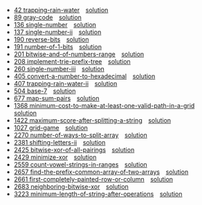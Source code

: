 
* [42 trapping-rain-water](https://leetcode.com/problems/trapping-rain-water/description/)&emsp;[solution](42.cpp)
* [89 gray-code](https://leetcode.com/problems/gray-code/description/)&emsp;[solution](89.cpp)
* [136 single-number](https://leetcode.com/problems/single-number/description/)&emsp;[solution](136.cpp)
* [137 single-number-ii](https://leetcode.com/problems/single-number-ii/description/)&emsp;[solution](137.cpp)
* [190 reverse-bits](https://leetcode.com/problems/reverse-bits/description/)&emsp;[solution](190.cpp)
* [191 number-of-1-bits](https://leetcode.com/problems/number-of-1-bits/description/)&emsp;[solution](191.cpp)
* [201 bitwise-and-of-numbers-range](https://leetcode.com/problems/bitwise-and-of-numbers-range/description/)&emsp;[solution](201.cpp)
* [208 implement-trie-prefix-tree](https://leetcode.com/problems/implement-trie-prefix-tree/description/)&emsp;[solution](208.cpp)
* [260 single-number-iii](https://leetcode.com/problems/single-number-iii/description/)&emsp;[solution](260.cpp)
* [405 convert-a-number-to-hexadecimal](https://leetcode.com/problems/convert-a-number-to-hexadecimal/description/)&emsp;[solution](405.cpp)
* [407 trapping-rain-water-ii](https://leetcode.com/problems/trapping-rain-water-ii/description/)&emsp;[solution](407.cpp)
* [504 base-7](https://leetcode.com/problems/base-7/description/)&emsp;[solution](504.cpp)
* [677 map-sum-pairs](https://leetcode.com/problems/map-sum-pairs/description/)&emsp;[solution](677.cpp)
* [1368 minimum-cost-to-make-at-least-one-valid-path-in-a-grid](https://leetcode.com/problems/minimum-cost-to-make-at-least-one-valid-path-in-a-grid/description/)&emsp;[solution](1368.cpp)
* [1422 maximum-score-after-splitting-a-string](https://leetcode.com/problems/maximum-score-after-splitting-a-string/description/)&emsp;[solution](1422.cpp)
* [1027 grid-game](https://leetcode.com/problems/grid-game/description/)&emsp;[solution](2017.cpp)
* [2270 number-of-ways-to-split-array](https://leetcode.com/problems/number-of-ways-to-split-array/description/)&emsp;[solution](2270.cpp)
* [2381 shifting-letters-ii](https://leetcode.com/problems/shifting-letters-ii/description/)&emsp;[solution](2381.cpp)
* [2425 bitwise-xor-of-all-pairings](https://leetcode.com/problems/bitwise-xor-of-all-pairings/description/)&emsp;[solution](2425.cpp)
* [2429 minimize-xor](https://leetcode.com/problems/minimize-xor/description/)&emsp;[solution](2429.cpp)
* [2559 count-vowel-strings-in-ranges](https://leetcode.com/problems/count-vowel-strings-in-ranges/description/)&emsp;[solution](2559.cpp)
* [2657 find-the-prefix-common-array-of-two-arrays](https://leetcode.com/problems/find-the-prefix-common-array-of-two-arrays/description/)&emsp;[solution](2657.cpp)
* [2661 first-completely-painted-row-or-column](https://leetcode.com/problems/first-completely-painted-row-or-column/description/)&emsp;[solution](2661.cpp)
* [2683 neighboring-bitwise-xor](https://leetcode.com/problems/neighboring-bitwise-xor/description/)&emsp;[solution](2683.cpp)
* [3223 minimum-length-of-string-after-operations](https://leetcode.com/problems/minimum-length-of-string-after-operations/description/)&emsp;[solution](3223.cpp)
 
